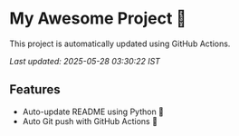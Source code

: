 # My Awesome Project 🚀

This project is automatically updated using GitHub Actions.

_Last updated: 2025-05-28 03:30:22 IST_

## Features
- Auto-update README using Python 🐍
- Auto Git push with GitHub Actions 🤖
